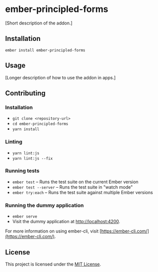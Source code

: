 ember-principled-forms
==============================================================================

[Short description of the addon.]

Installation
------------------------------------------------------------------------------

```
ember install ember-principled-forms
```


Usage
------------------------------------------------------------------------------

[Longer description of how to use the addon in apps.]


Contributing
------------------------------------------------------------------------------

### Installation

* `git clone <repository-url>`
* `cd ember-principled-forms`
* `yarn install`

### Linting

* `yarn lint:js`
* `yarn lint:js --fix`

### Running tests

* `ember test` – Runs the test suite on the current Ember version
* `ember test --server` – Runs the test suite in "watch mode"
* `ember try:each` – Runs the test suite against multiple Ember versions

### Running the dummy application

* `ember serve`
* Visit the dummy application at [http://localhost:4200](http://localhost:4200).

For more information on using ember-cli, visit [https://ember-cli.com/](https://ember-cli.com/).

License
------------------------------------------------------------------------------

This project is licensed under the [MIT License](LICENSE.md).
